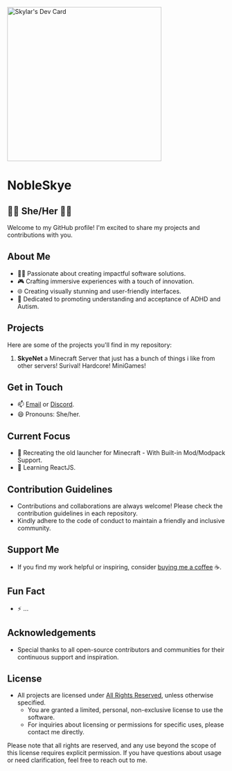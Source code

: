 <a href="https://app.daily.dev/skylar"><img src="https://api.daily.dev/devcards/v2/MGqLkeFpdnZEb4VOvCmE2.png?r=nc6&type=default" width="356" alt="Skylar's Dev Card"/></a>

# NobleSkye

## 🏳️‍⚧️ She/Her 🏳️‍⚧️

Welcome to my GitHub profile! I'm excited to share my projects and contributions with you.

## About Me
- 👩‍💻 Passionate about creating impactful software solutions.
- 🎮 Crafting immersive experiences with a touch of innovation.
- 🌐 Creating visually stunning and user-friendly interfaces.
- 🧠 Dedicated to promoting understanding and acceptance of ADHD and Autism.

## Projects
Here are some of the projects you'll find in my repository:
1. **SkyeNet** a Minecraft Server that just has a bunch of things i like from other servers! Surival! Hardcore! MiniGames!

## Get in Touch
- 📫 [Email](mailto:Rainblueskylar@gmail.com) or [Discord](https://discord.com/PrettySkye).
- 😄 Pronouns: She/her.

## Current Focus
- 🔭 Recreating the old launcher for Minecraft - With Built-in Mod/Modpack Support.
- 🌱 Learning ReactJS.

## Contribution Guidelines
- Contributions and collaborations are always welcome! Please check the contribution guidelines in each repository.
- Kindly adhere to the code of conduct to maintain a friendly and inclusive community.

## Support Me
- If you find my work helpful or inspiring, consider [buying me a coffee](https://ko-fi.com/nobleskye) ☕️.

## Fun Fact
- ⚡ ...

## Acknowledgements
- Special thanks to all open-source contributors and communities for their continuous support and inspiration.

## License
- All projects are licensed under [All Rights Reserved](https://en.wikipedia.org/wiki/All_rights_reserved), unless otherwise specified.
  - You are granted a limited, personal, non-exclusive license to use the software.
  - For inquiries about licensing or permissions for specific uses, please contact me directly.

Please note that all rights are reserved, and any use beyond the scope of this license requires explicit permission. If you have questions about usage or need clarification, feel free to reach out to me.
